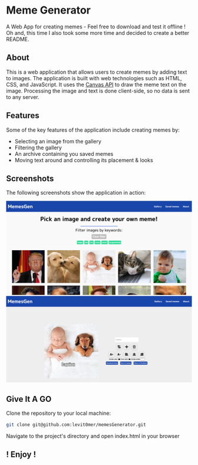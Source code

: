 # Meme Generator

A Web App for creating memes - Feel free to download and test it offline !
Oh and, this time I also took some more time and decided to create a better README.

## About

This is a web application that allows users to create memes by adding text to images.
The application is built with web technologies such as HTML, CSS, and JavaScript.
It uses the [Canvas API](https://developer.mozilla.org/docs/Web/API/Canvas_API) to draw the meme text on the image. 
Processing the image and text is done client-side, so no data is sent to any server.

## Features

Some of the key features of the application include creating memes by:
- Selecting an image from the gallery
- Filtering the gallery
- An archive containing you saved memes
- Moving text around and controlling its placement & looks

## Screenshots

The following screenshots show the application in action:

![meme](screenshots/01.png)
![meme](screenshots/02.png)

## Give It A GO

Clone the repository to your local machine:

```sh
git clone git@github.com:levit0mer/memesGenerator.git
```

Navigate to the project's directory and open index.html in your browser

##  ! Enjoy !